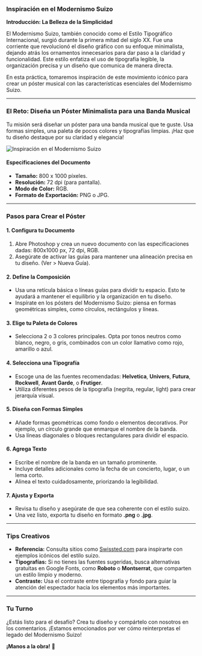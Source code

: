 ### **Inspiración en el Modernismo Suizo**

**Introducción: La Belleza de la Simplicidad**

El Modernismo Suizo, también conocido como el Estilo Tipográfico Internacional, surgió durante la primera mitad del siglo XX. Fue una corriente que revolucionó el diseño gráfico con su enfoque minimalista, dejando atrás los ornamentos innecesarios para dar paso a la claridad y funcionalidad. Este estilo enfatiza el uso de tipografía legible, la organización precisa y un diseño que comunica de manera directa. 

En esta práctica, tomaremos inspiración de este movimiento icónico para crear un póster musical con las características esenciales del Modernismo Suizo.

---

### **El Reto: Diseña un Póster Minimalista para una Banda Musical**

Tu misión será diseñar un póster para una banda musical que te guste. Usa formas simples, una paleta de pocos colores y tipografías limpias. ¡Haz que tu diseño destaque por su claridad y elegancia!

![Inspiración en el Modernismo Suizo](https://static.platzi.com/media/user_upload/posters_suizos-a53df6c0-d265-482b-96d0-45e657bed94e.jpg)

#### **Especificaciones del Documento**
- **Tamaño:** 800 x 1000 píxeles.  
- **Resolución:** 72 dpi (para pantalla).  
- **Modo de Color:** RGB.  
- **Formato de Exportación:** PNG o JPG.  

---

### **Pasos para Crear el Póster**

#### **1. Configura tu Documento**
1. Abre Photoshop y crea un nuevo documento con las especificaciones dadas: 800x1000 px, 72 dpi, RGB.  
2. Asegúrate de activar las guías para mantener una alineación precisa en tu diseño. (Ver > Nueva Guía).

#### **2. Define la Composición**
- Usa una retícula básica o líneas guías para dividir tu espacio. Esto te ayudará a mantener el equilibrio y la organización en tu diseño. 
- Inspírate en los pósters del Modernismo Suizo: piensa en formas geométricas simples, como círculos, rectángulos y líneas.

#### **3. Elige tu Paleta de Colores**
- Selecciona 2 o 3 colores principales. Opta por tonos neutros como blanco, negro, o gris, combinados con un color llamativo como rojo, amarillo o azul.

#### **4. Selecciona una Tipografía**
- Escoge una de las fuentes recomendadas: **Helvetica**, **Univers**, **Futura**, **Rockwell**, **Avant Garde**, o **Frutiger**.  
- Utiliza diferentes pesos de la tipografía (negrita, regular, light) para crear jerarquía visual.

#### **5. Diseña con Formas Simples**
- Añade formas geométricas como fondo o elementos decorativos. Por ejemplo, un círculo grande que enmarque el nombre de la banda.  
- Usa líneas diagonales o bloques rectangulares para dividir el espacio.

#### **6. Agrega Texto**
- Escribe el nombre de la banda en un tamaño prominente.  
- Incluye detalles adicionales como la fecha de un concierto, lugar, o un lema corto.  
- Alinea el texto cuidadosamente, priorizando la legibilidad.

#### **7. Ajusta y Exporta**
- Revisa tu diseño y asegúrate de que sea coherente con el estilo suizo.  
- Una vez listo, exporta tu diseño en formato **.png** o **.jpg**.

---

### **Tips Creativos**
- **Referencia:** Consulta sitios como [Swissted.com](http://swissted.com) para inspirarte con ejemplos icónicos del estilo suizo.
- **Tipografías:** Si no tienes las fuentes sugeridas, busca alternativas gratuitas en Google Fonts, como **Roboto** o **Montserrat**, que comparten un estilo limpio y moderno.
- **Contraste:** Usa el contraste entre tipografía y fondo para guiar la atención del espectador hacia los elementos más importantes.

---

### **Tu Turno**
¿Estás listo para el desafío? Crea tu diseño y compártelo con nosotros en los comentarios. ¡Estamos emocionados por ver cómo reinterpretas el legado del Modernismo Suizo!

**¡Manos a la obra!** 🎨